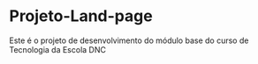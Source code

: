# Projeto-Land-page
Este é  o projeto de desenvolvimento do módulo base do curso de Tecnologia da Escola DNC
